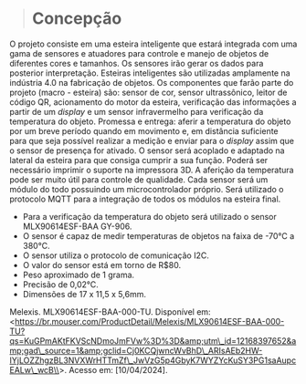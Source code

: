 > # Concepção 

O projeto consiste em uma esteira inteligente que estará integrada com uma gama de sensores e atuadores para controle e manejo de objetos de diferentes cores e tamanhos. Os sensores irão gerar os dados para posterior interpretação. Esteiras inteligentes são utilizadas amplamente na indústria 4.0 na fabricação de objetos. Os componentes que farão parte do projeto (macro - esteira) são: sensor de cor, sensor ultrassônico, leitor de código QR, acionamento do motor da esteira, verificação das informações a partir de um _display_ e um sensor infravermelho para verificação da temperatura do objeto. Promessa e entrega: aferir a temperatura do objeto por um breve período quando em movimento e, em distância suficiente para que seja possível realizar a medição e enviar para o _display_ assim que o sensor de presença for ativado. O sensor será acoplado e adaptado na lateral da esteira para que consiga cumprir a sua função. Poderá ser necessário imprimir o suporte na impressora 3D. A aferição da temperatura pode ser muito útil para controle de qualidade. Cada sensor será um módulo do todo possuindo um microcontrolador próprio. Será utilizado o protocolo MQTT para a integração de todos os módulos na esteira final.

*   Para a verificação da temperatura do objeto será utilizado o sensor MLX90614ESF-BAA GY-906.
*   O sensor é capaz de medir temperaturas de objetos na faixa de -70°C a 380°C.
*   O sensor utiliza o protocolo de comunicação I2C.
*   O valor do sensor está em torno de R$80.
*   Peso aproximado de 1 grama.
*   Precisão de 0,02°C.
*   Dimensões de 17 x 11,5 x 5,6mm.

Melexis. MLX90614ESF-BAA-000-TU. Disponível em: &lt;https://br.mouser.com/ProductDetail/Melexis/MLX90614ESF-BAA-000-TU?qs=KuGPmAKtFKVScNDmoJmFVw%3D%3D&amp;utm\_id=12168397652&amp;gad\_source=1&amp;gclid=Cj0KCQjwncWvBhD\_ARIsAEb2HW-IYjLOZZhgzBL3NVXWrHTTmZf\_JwVzG5p4GbyK7WYZYcKuSY3PG1saAupcEALw\_wcB\\&gt;. Acesso em: \[10/04/2024\].